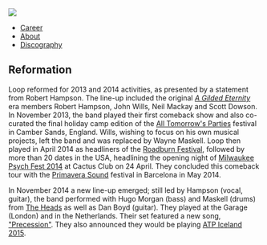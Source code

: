 <img src="https://upload.wikimedia.org/wikipedia/commons/thumb/f/f1/Loop_%281989%29.jpg/559px-Loop_%281989%29.jpg" alt=" ">

<ul class="nav">
 <li><a href="career">	Career</a></li>
 <li><a href="index">	About</a></li>
 <li><a href="discography">	Discography</a></li>
</ul>


<h2>Reformation</h2>

<p class="contentparagraph">Loop reformed for 2013 and 2014 activities, as presented by a statement from Robert Hampson. The line-up included the original <i><a href="https://en.wikipedia.org/wiki/A_Gilded_Eternity" title="A Gilded Eternity">A Gilded Eternity</a></i> era members Robert Hampson, John Wills, Neil Mackay and Scott Dowson. In November 2013, the band played their first comeback show and also co-curated the final holiday camp edition of the <a href="https://en.wikipedia.org/wiki/All_Tomorrow%27s_Parties_(festival)">All Tomorrow's Parties</a> festival in Camber Sands, England. Wills, wishing to focus on his own musical projects, left the band and was replaced by Wayne Maskell. Loop then played in April 2014 as headliners of the <a href="https://en.wikipedia.org/wiki/Roadburn_Festival#2014_edition">Roadburn Festival</a>, followed by more than 20 dates in the USA, headlining the opening night of <a href="http://milwaukeerecord.com/music/milwaukee-records-guide-milwaukee-psych-fest-2014/">Milwaukee Psych Fest 2014</a> at Cactus Club on 24 April. They concluded this comeback tour with the <a href="https://www.songkick.com/festivals/618-primavera-sound/id/17205099-primavera-sound-festival-2014">Primavera Sound</a> festival in Barcelona in May 2014.</p>

<p class="contentparagraph">In November 2014 a new line-up emerged; still led by Hampson (vocal, guitar), the band performed with Hugo Morgan (bass) and Maskell (drums) from <a href="https://en.wikipedia.org/wiki/The_Heads_(British_band)">The Heads</a> as well as Dan Boyd (guitar). They played at the Garage (London) and in the Netherlands. Their set featured a new song, <a href="https://soundcloud.com/atpfestival/loop-precession">"Precession"</a>. They also announced they would be playing <a href="https://www.atpfestival.com/events/atpiceland2015">ATP Iceland 2015</a>.</p>

 

 
